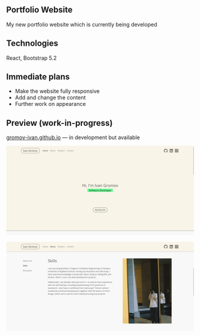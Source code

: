 ## Portfolio Website
My new portfolio website which is currently being developed

## Technologies
React, Bootstrap 5.2

## Immediate plans
- Make the website fully responsive
- Add and change the content
- Further work on appearance

## Preview (work-in-progress)

<a href="https://gromov-ivan.github.io/" target="_blank">gromov-ivan.github.io</a>
— in development but available

<img
  src="src/assets/home-page.jpg"
  alt="Home Page unfinished"
  title="Home Page unfinished"
  style="display: inline-block; margin: 0 auto; max-width: 500px">

<img
  src="src/assets/about-page.jpg"
  alt="About Page unfinished"
  title="About Page unfinished"
  style="display: inline-block; margin: 0 auto; max-width: 500px">
